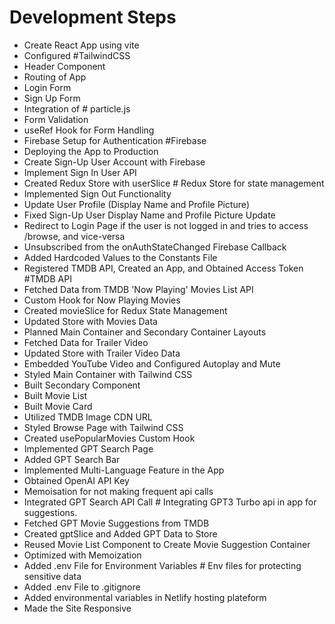 # Development Steps
- Create React App using vite
- Configured                              #TailwindCSS
- Header Component
- Routing of App
- Login Form
- Sign Up Form
- Integration of                        # particle.js
- Form Validation
- useRef Hook for Form Handling
- Firebase Setup for Authentication      #Firebase
- Deploying the App to Production
- Create Sign-Up User Account with Firebase
- Implement Sign In User API
- Created Redux Store with userSlice    # Redux Store for state management
- Implemented Sign Out Functionality
- Update User Profile (Display Name and Profile Picture)
- Fixed Sign-Up User Display Name and Profile Picture Update
- Redirect to Login Page if the user is not logged in and tries to access /browse, and vice-versa
- Unsubscribed from the onAuthStateChanged Firebase Callback
- Added Hardcoded Values to the Constants File
- Registered TMDB API, Created an App, and Obtained Access Token      #TMDB API
- Fetched Data from TMDB 'Now Playing' Movies List API
- Custom Hook for Now Playing Movies
- Created movieSlice for Redux State Management
- Updated Store with Movies Data
- Planned Main Container and Secondary Container Layouts
- Fetched Data for Trailer Video
- Updated Store with Trailer Video Data
- Embedded YouTube Video and Configured Autoplay and Mute
- Styled Main Container with Tailwind CSS
- Built Secondary Component
- Built Movie List
- Built Movie Card
- Utilized TMDB Image CDN URL
- Styled Browse Page with Tailwind CSS
- Created usePopularMovies Custom Hook
- Implemented GPT Search Page
- Added GPT Search Bar
- Implemented Multi-Language Feature in the App
- Obtained OpenAI API Key
- Memoisation for not making frequent api calls
- Integrated GPT Search API Call                     # Integrating GPT3 Turbo api in app for suggestions.
- Fetched GPT Movie Suggestions from TMDB
- Created gptSlice and Added GPT Data to Store
- Reused Movie List Component to Create Movie Suggestion Container
- Optimized with Memoization
- Added .env File for Environment Variables          # Env files for protecting sensitive data
- Added .env File to .gitignore
- Added environmental variables in Netlify hosting plateform
- Made the Site Responsive
